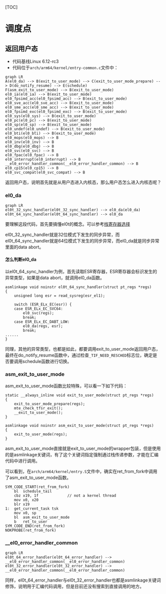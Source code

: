 [TOC]

# 调度点

## 返回用户态

- 代码基线Linux 6.12-rc3
- 代码位于```arch/arm64/kernel/entry-common.c```文件中：

```mermaid
graph LR
A(el0_da) --> B(exit_to_user_mode) --> C(exit_to_user_mode_prepare) --> D(do_notify_resume) --> E(schedule)
F(asm_exit_to_user_mode) --> B(exit_to_user_mode)
el0_ia(el0_ia) --> B(exit_to_user_mode)
el0_fpsimd_acc(el0_fpsimd_acc) --> B(exit_to_user_mode)
el0_sve_acc(el0_sve_acc) --> B(exit_to_user_mode)
el0_sme_acc(el0_sme_acc) --> B(exit_to_user_mode)
el0_fpsimd_exc(el0_fpsimd_exc) --> B(exit_to_user_mode)
el0_sys(el0_sys) --> B(exit_to_user_mode)
el0_pc(el0_pc) --> B(exit_to_user_mode)
el0_sp(el0_sp) --> B(exit_to_user_mode)
el0_undef(el0_undef) --> B(exit_to_user_mode)
el0_bti(el0_bti) --> B(exit_to_user_mode)
el0_mops(el0_mops) --> B
el0_inv(el0_inv) --> B
el0_dbg(el0_dbg) --> B
el0_svc(el0_svc) --> B
el0_fpac(el0_fpac) --> B
el0_interrupt(el0_interrupt) --> B
__el0_error_handler_common(__el0_error_handler_common) --> B
el0_cp15(el0_cp15) --> B
el0_svc_compat(el0_svc_compat) --> B
```

返回用户态，说明首先就是从用户态进入内核态，那么用户态怎么进入内核态呢？

### el0_da

```mermaid
graph LR
el0t_32_sync_handler(el0t_32_sync_handler) --> el0_da(el0_da)
el0t_64_sync_handler(el0t_64_sync_handler) --> el0_da
```

要理解这段代码，首先要搞懂el0t的概念。可以参考[栈寄存器选择](https://github.com/bryan-sz/android/blob/main/kernel/%E6%A0%88%E5%AF%84%E5%AD%98%E5%99%A8%E9%80%89%E6%8B%A9.md)

el0t_32_sync_handler就是32位模式下发生的同步异常，而el0t_64_sync_handler就是64位模式下发生的同步异常，而el0_da就是同步异常里面的data abort。

#### 怎么判断el0_da

以el0t_64_sync_handler为例，首先读取ESR寄存器，ESR寄存器会标识发生的异常类型，如果是data abort，就调用el0_da函数。
```
asmlinkage void noinstr el0t_64_sync_handler(struct pt_regs *regs)
{
	unsigned long esr = read_sysreg(esr_el1);

	switch (ESR_ELx_EC(esr)) {
	case ESR_ELx_EC_SVC64:
		el0_svc(regs);
		break;
	case ESR_ELx_EC_DABT_LOW:
		el0_da(regs, esr);
		break;
......
}
```

同理，其他的异常类型，也都是如此，都要调用exit_to_user_mode返回用户态，最终在do_notify_resume函数中，通过检查`_TIF_NEED_RESCHED`标志位，确定是否要调用schedule函数进行切换。

### asm_exit_to_user_mode

asm_exit_to_user_mode函数比较特殊，可以看一下如下代码：
```
static __always_inline void exit_to_user_mode(struct pt_regs *regs)
{
	exit_to_user_mode_prepare(regs);
	mte_check_tfsr_exit();
	__exit_to_user_mode();
}

asmlinkage void noinstr asm_exit_to_user_mode(struct pt_regs *regs)
{
	exit_to_user_mode(regs);
}
```
asm_exit_to_user_mode直接就是exit_to_user_mode的wrapper包装，但是使用的是asmlinkage关键词，有了这个关键词指定强制通过栈传递参数，才能在汇编代码中进行调用。

可以看到，在`arch/arm64/kernel/entry.S`文件中，确实在ret_from_fork中调用了asm_exit_to_user_mode函数。
```
SYM_CODE_START(ret_from_fork)
	bl	schedule_tail
	cbz	x19, 1f				// not a kernel thread
	mov	x0, x20
	blr	x19
1:	get_current_task tsk
	mov	x0, sp
	bl	asm_exit_to_user_mode
	b	ret_to_user
SYM_CODE_END(ret_from_fork)
NOKPROBE(ret_from_fork)
```

### __el0_error_handler_common

```mermaid
graph LR
el0t_64_error_handler(el0t_64_error_handler) --> __el0_error_handler_common(__el0_error_handler_common)
el0t_32_error_handler(el0t_32_error_handler) --> __el0_error_handler_common(__el0_error_handler_common)
```
同样，el0t_64_error_handler与el0t_32_error_handler也都是asmlinkage关键词修饰，说明用于汇编代码调用，但是目前还没有搜索到直接调用的地方。